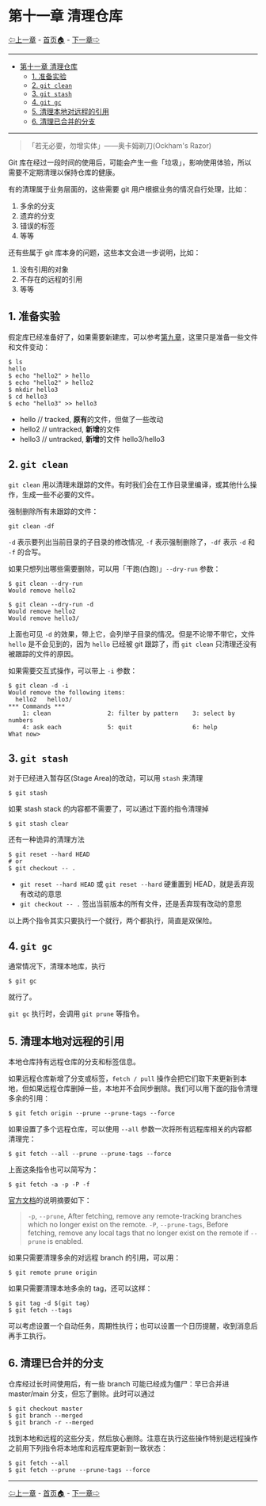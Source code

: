 # 第十一章 清理仓库

[⇦上一章](10.md) - [首页🏠](index.md) - [下一章⇨](12.md)

---

- [第十一章 清理仓库](#第十一章-清理仓库)
  - [1. 准备实验](#1-准备实验)
  - [2. `git clean`](#2-git-clean)
  - [3. `git stash`](#3-git-stash)
  - [4. `git gc`](#4-git-gc)
  - [5. 清理本地对远程的引用](#5-清理本地对远程的引用)
  - [6. 清理已合并的分支](#6-清理已合并的分支)

---

> 「若无必要，勿增实体」——奥卡姆剃刀(Ockham's Razor)

Git 库在经过一段时间的使用后，可能会产生一些「垃圾」，影响使用体验，所以需要不定期清理以保持仓库的健康。

有的清理属于业务层面的，这些需要 git 用户根据业务的情况自行处理，比如：

1. 多余的分支
2. 遗弃的分支
3. 错误的标签
4. 等等

还有些属于 git 库本身的问题，这些本文会进一步说明，比如：

1. 没有引用的对象
2. 不存在的远程的引用
3. 等等

## 1. 准备实验

假定库已经准备好了，如果需要新建库，可以参考[第九章](09.md)，这里只是准备一些文件和文件变动：

```plaintext
$ ls
hello
$ echo "hello2" > hello
$ echo "hello2" > hello2
$ mkdir hello3
$ cd hello3
$ echo "hello3" >> hello3
```

* hello // tracked, **原有**的文件，但做了一些改动
* hello2 // untracked, **新增**的文件
* hello3 // untracked, **新增**的文件 hello3/hello3

## 2. `git clean`

`git clean` 用以清理未跟踪的文件。有时我们会在工作目录里编译，或其他什么操作，生成一些不必要的文件。

强制删除所有未跟踪的文件：

```plaintext
git clean -df
```

`-d` 表示要列出当前目录的子目录的修改情况, `-f` 表示强制删除了，`-df` 表示 `-d` 和 `-f` 的合写。

如果只想列出哪些需要删除，可以用「干跑(白跑)」`--dry-run` 参数：

```plaintext
$ git clean --dry-run
Would remove hello2

$ git clean --dry-run -d
Would remove hello2
Would remove hello3/
```

上面也可见 `-d` 的效果，带上它，会列举子目录的情况。但是不论带不带它，文件 `hello` 是不会见到的，因为 `hello` 已经被 git 跟踪了，而 `git clean` 只清理还没有被跟踪的文件的原因。

如果需要交互式操作，可以带上 `-i` 参数：

```plaintext
$ git clean -d -i
Would remove the following items:
  hello2   hello3/
*** Commands ***
    1: clean                2: filter by pattern    3: select by numbers
    4: ask each             5: quit                 6: help
What now>
```

## 3. `git stash`

对于已经进入暂存区(Stage Area)的改动，可以用 `stash` 来清理

```plaintext
$ git stash
```

如果 stash stack 的内容都不需要了，可以通过下面的指令清理掉

```plaintext
$ git stash clear
```

还有一种诡异的清理方法

```plaintext
$ git reset --hard HEAD
# or
$ git checkout -- .
```

* `git reset --hard HEAD` 或 `git reset --hard` 硬重置到 HEAD，就是丢弃现有改动的意思
* `git checkout -- .` 签出当前版本的所有文件，还是丢弃现有改动的意思

以上两个指令其实只要执行一个就行，两个都执行，简直是双保险。

## 4. `git gc`

通常情况下，清理本地库，执行

```plaintext
$ git gc
```

就行了。

`git gc` 执行时，会调用 `git prune` 等指令。

## 5. 清理本地对远程的引用

本地仓库持有远程仓库的分支和标签信息。

如果远程仓库新增了分支或标签，`fetch / pull` 操作会把它们取下来更新到本地，但如果远程仓库删掉一些，本地并不会同步删除。我们可以用下面的指令清理多余的引用：

```plaintext
$ git fetch origin --prune --prune-tags --force
```

如果设置了多个远程仓库，可以使用 `--all` 参数一次将所有远程库相关的内容都清理完：

```plaintext
$ git fetch --all --prune --prune-tags --force
```

上面这条指令也可以简写为：

```plaintext
$ git fetch -a -p -P -f
```

[官方文档](https://git-scm.com/docs/git-fetch)的说明摘要如下：

> `-p`, `--prune`, After fetching, remove any remote-tracking branches which no longer exist on the remote.
> `-P`, `--prune-tags`, Before fetching, remove any local tags that no longer exist on the remote if `--prune` is enabled.

如果只需要清理多余的对远程 branch 的引用，可以用：

```plaintext
$ git remote prune origin
```

如果只需要清理本地多余的 tag，还可以这样：

```plaintext
$ git tag -d $(git tag)
$ git fetch --tags
```

可以考虑设置一个自动任务，周期性执行；也可以设置一个日历提醒，收到消息后再手工执行。

## 6. 清理已合并的分支

仓库经过长时间使用后，有一些 branch 可能已经成为僵尸：早已合并进 master/main 分支，但忘了删除。此时可以通过

```plaintext
$ git checkout master
$ git branch --merged
$ git branch -r --merged
```

找到本地和远程的这些分支，然后放心删除。注意在执行这些操作特别是远程操作之前用下列指令将本地库和远程库更新到一致状态：

```plaintext
$ git fetch --all
$ git fetch --prune --prune-tags --force
```

---

[⇦上一章](10.md) - [首页🏠](index.md) - [下一章⇨](12.md)
